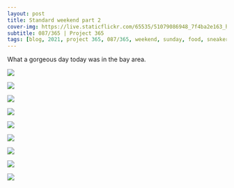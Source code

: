 ```yaml
---
layout: post
title: Standard weekend part 2
cover-img: https://live.staticflickr.com/65535/51079086948_7f4ba2e163_h.jpg
subtitle: 087/365 | Project 365
tags: [blog, 2021, project 365, 087/365, weekend, sunday, food, sneakers]
---
```

<style>
  .intro-header.big-img {
    background-position:center 
  }
</style>
What a gorgeous day today was in the bay area.
<p class="post-img-wrap">
  <img src="https://live.staticflickr.com/65535/51079781641_712ce4d3f7_h.jpg">
</p>
<p class="post-img-wrap">
  <img src="https://live.staticflickr.com/65535/51079854367_210286a143_h.jpg">
</p>
<p class="post-img-wrap">
  <img src="https://live.staticflickr.com/65535/51079760716_fba50df077_h.jpg">
</p>
<p class="post-img-wrap">
  <img src="https://live.staticflickr.com/65535/51079744881_f1d3df246b_h.jpg">
</p>
<p class="post-img-wrap">
  <img src="https://live.staticflickr.com/65535/51079866686_665fa1dda2_h.jpg">
</p>
<p class="post-img-wrap">
  <img src="https://live.staticflickr.com/65535/51080681141_c0e296e370_h.jpg">
</p>
<p class="post-img-wrap">
  <img src="https://live.staticflickr.com/65535/51079175773_38cc629b05_h.jpg">
</p>
<p class="post-img-wrap">
  <img src="https://live.staticflickr.com/65535/51080969267_01cb151426_h.jpg">
</p>
<p class="post-img-wrap">
  <img src="https://live.staticflickr.com/65535/51080681831_16ecaa48b4_h.jpg">
</p>
